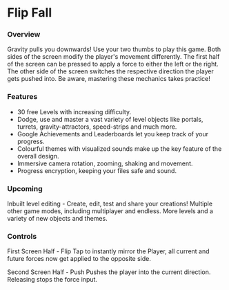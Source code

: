 # Flip Fall
### Overview
Gravity pulls you downwards! Use your two thumbs to play this game. Both sides of the screen modify the player's movement differently.
The first half of the screen can be pressed to apply a force to either the left or the right.
The other side of the screen switches the respective direction the player gets pushed into.
Be aware, mastering these mechanics takes practice!

### Features
* 30 free Levels with increasing difficulty.
* Dodge, use and master a vast variety of level objects like portals, turrets, gravity-attractors, speed-strips and much more.
* Google Achievements and Leaderboards let you keep track of your progress.
* Colourful themes with visualized sounds make up the key feature of the overall design.
* Immersive camera rotation, zooming, shaking and movement.
* Progress encryption, keeping your files safe and sound.

### Upcoming
Inbuilt level editing - Create, edit, test and share your creations!
Multiple other game modes, including multiplayer and endless.
More levels and a variety of new objects and themes.

### Controls
First Screen Half - Flip
Tap to instantly mirror the Player, all current and future forces now get applied to the opposite side.

Second Screen Half  - Push
Pushes the player into the current direction. Releasing stops the force input.